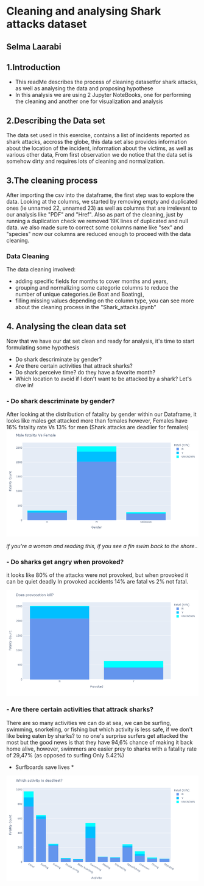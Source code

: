 # Cleaning and analysing Shark attacks dataset
## Selma Laarabi
## 1.Introduction
- This readMe describes the process of cleaning datasetfor shark attacks, as well as analysing the data and proposing hypothese
- In this analysis we are using 2 Jupyter NoteBooks, one for performing the cleaning and another one for visualization and analysis
## 2.Describing the Data set
The data set used in this exercise, contains a list of incidents reported as shark attacks, accross the globe, this data set also provides information about the  location of the incident, information about the victims, as well as various other data,
From first observation we do notice that the data set is somehow dirty and requires lots of cleaning and normalization.
## 3.The cleaning process
After importing the csv into the dataframe, the first step was to explore the data.
Looking at the columns, we started by removing empty and duplicated ones (ie unnamed 22, unnamed 23) as well as columns that are irrelevant to our analysis like "PDF" and "Href".
Also as part of the cleaning, just by running a duplication check we removed 19K lines of duplicated and null data.
we also made sure to correct some columns name like "sex" and "species"
now our columns are reduced enough to proceed with the data cleaning.
### Data Cleaning
The data cleaning involved:
- adding specific fields for months to cover months and years,
- grouping and normalizing some categorie columns to reduce the number of unique categories.(ie Boat and Boating),
- filling missing values depending on the column type,
you can see more about the cleaning process in the "Shark_attacks.ipynb"
## 4. Analysing the clean data set
Now that we have our dat set clean and ready for analysis, it's time to start formulating some hypothesis
- Do shark descriminate by gender?
- Are there certain activities that attrack sharks?
- Do shark perceive time? do they have a favorite month?
- Which location to avoid if I don't want to be attacked by a shark?
Let's dive in!
### - Do shark descriminate by gender?
After looking at the distribution of fatality by gender within our Dataframe, it looks like males get attacked more than females however, Females have 16% fatality rate Vs 13% for men (Shark attacks are deadlier for females)
![genderVsFatality](images/genderVsFatality.png)

*if you're a woman and reading this, if you see a fin swim back to the shore..*


### - Do sharks get angry when provoked?
it looks like 80% of the attacks were not provoked, but when provoked it can be quiet deadly
In provoked accidents 14% are fatal vs 2% not fatal.

![provocation_kills](images/provocation_kills.png)

### - Are there certain activities that attrack sharks?
There are so many activities we can do at sea, we can be surfing, swimming, snorkeling, or fishing but which activity is less safe, if we don't like being eaten by sharks?
to no one's surprise surfers get attacked the most but the good news is that they have 94,6% chance of making it back home alive,
however, swimmers are easier prey to sharks with a fatality rate of 29,47% (as opposed to surfing Only 5.42%)
* Surfboards save lives *

![Activity](images/Activity.png)


